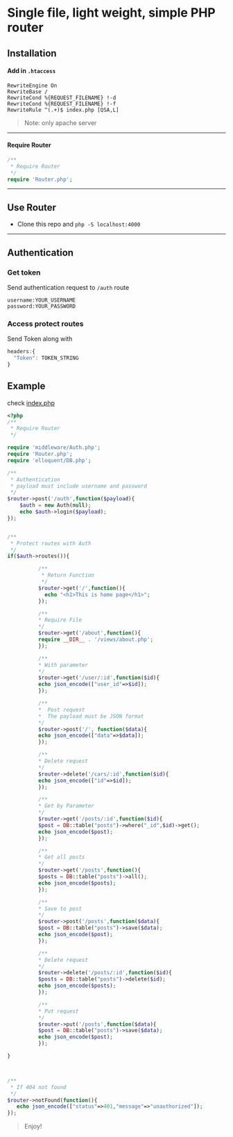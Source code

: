 # Single file, light weight, simple PHP router

## Installation

#### Add in `.htaccess`
```
RewriteEngine On
RewriteBase /
RewriteCond %{REQUEST_FILENAME} !-d
RewriteCond %{REQUEST_FILENAME} !-f
RewriteRule ^(.+)$ index.php [QSA,L]
```
> Note: only apache server

-----

#### Require Router
```php
/**
 * Require Router
 */
require 'Router.php';
```

-----

## Use Router

- Clone this repo and `php -S localhost:4000`

-----

## Authentication
### Get token
Send authentication request to `/auth` route
```
username:YOUR_USERNAME
password:YOUR_PASSWORD
```

### Access protect routes
Send Token along with
```javascript
headers:{
  "Token": TOKEN_STRING
}
```

## Example

check [index.php](https://github.com/ronaldaug/router/blob/master/index.php)

```php
<?php
/**
 * Require Router
 */

require 'middleware/Auth.php';
require 'Router.php';
require 'elloquent/DB.php';

/**
 * Authentication 
 * payload must include username and password
 */
$router->post('/auth',function($payload){
    $auth = new Auth(null);
    echo $auth->login($payload);
});


/**
 * Protect routes with Auth
 */
if($auth->routes()){

          /**
           * Return Function
           */
          $router->get('/',function(){
            echo "<h1>This is home page</h1>";
          });

          /**
          * Require File
          */
          $router->get('/about',function(){
          require __DIR__ . '/views/about.php';
          });

          /**
          * With parameter
          */
          $router->get('/user/:id',function($id){
          echo json_encode(["user_id"=>$id]);
          });

          /**
          *  Post request 
          *  The payload must be JSON format
          */
          $router->post('/', function($data){
          echo json_encode(["data"=>$data]);
          });

          /**
          * Delete request
          */
          $router->delete('/cars/:id',function($id){
          echo json_encode(["id"=>$id]);
          });

          /**
          * Get by Parameter
          */
          $router->get('/posts/:id',function($id){
          $post = DB::table("posts")->where("_id",$id)->get();
          echo json_encode($post);
          });

          /**
          * Get all posts
          */
          $router->get('/posts',function(){
          $posts = DB::table("posts")->all();
          echo json_encode($posts);
          });

          /**
          * Save to post
          */
          $router->post('/posts',function($data){
          $post = DB::table("posts")->save($data);
          echo json_encode($post);
          });

          /**
          * Delete request
          */
          $router->delete('/posts/:id',function($id){
          $posts = DB::table("posts")->delete($id);
          echo json_encode($posts);
          });

          /**
          * Put request
          */
          $router->put('/posts',function($data){
          $post = DB::table("posts")->save($data);
          echo json_encode($post);
          });

}



/**
 * If 404 not found
 */
$router->notFound(function(){
   echo json_encode(["status"=>401,"message"=>"unauthorized"]);
});
```

> Enjoy!

